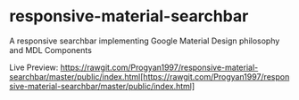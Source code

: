 # responsive-material-searchbar
A responsive searchbar implementing Google Material Design philosophy and MDL Components

Live Preview: https://rawgit.com/Progyan1997/responsive-material-searchbar/master/public/index.html[https://rawgit.com/Progyan1997/responsive-material-searchbar/master/public/index.html]
